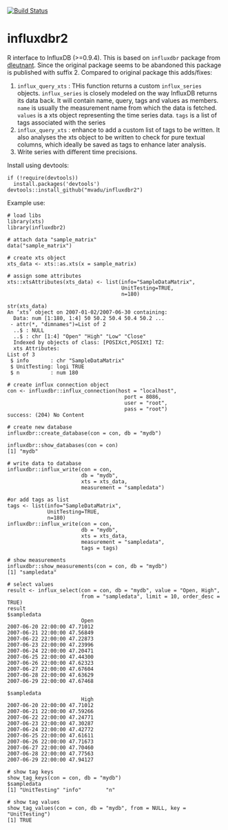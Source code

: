 [![Build Status](https://travis-ci.org/mvadu/influxdbr2.svg?branch=master)](https://travis-ci.org/mvadu/influxdbr2)
# influxdbr2
R interface to InfluxDB (>=0.9.4). This is based on `influxdbr` package from [dleutnant](https://github.com/dleutnant/influxdbr). Since the original package seems to be abandoned this package is published with suffix 2.
Compared to original package this adds/fixes:

1. `influx_query_xts` : THis function returns a custom `influx_series` objects. `influx_series` is closely modeled on the way InfluxDB returns its data back. 
It will contain name, query, tags and values as members. `name` is usually the measurement name from which the data is fetched. `values` is a xts object representing the time series data. `tags` is a list of tags associated with the series
2. `influx_query_xts` : enhance to add a custom list of tags to be written. It also analyses the xts object to be written to check for pure textual columns, which ideally be saved as tags to enhance later analysis.
3. Write series with different time precisions. 

Install using devtools:
```
if (!require(devtools))
  install.packages('devtools')
devtools::install_github("mvadu/influxdbr2")
```

Example use:

```
# load libs
library(xts)
library(influxdbr2)
```

```
# attach data "sample_matrix"
data("sample_matrix")

# create xts object
xts_data <- xts::as.xts(x = sample_matrix)

# assign some attributes
xts::xtsAttributes(xts_data) <- list(info="SampleDataMatrix",
                                     UnitTesting=TRUE, 
                                     n=180)

str(xts_data)
An ‘xts’ object on 2007-01-02/2007-06-30 containing:
  Data: num [1:180, 1:4] 50 50.2 50.4 50.4 50.2 ...
 - attr(*, "dimnames")=List of 2
  ..$ : NULL
  ..$ : chr [1:4] "Open" "High" "Low" "Close"
  Indexed by objects of class: [POSIXct,POSIXt] TZ: 
  xts Attributes:  
List of 3
 $ info       : chr "SampleDataMatrix"
 $ UnitTesting: logi TRUE
 $ n          : num 180
```

```
# create influx connection object
con <- influxdbr::influx_connection(host = "localhost",
                                      port = 8086,
                                      user = "root",
                                      pass = "root")
success: (204) No Content

# create new database
influxdbr::create_database(con = con, db = "mydb")

influxdbr::show_databases(con = con)
[1] "mydb" 

# write data to database
influxdbr::influx_write(con = con, 
                        db = "mydb",
                        xts = xts_data, 
                        measurement = "sampledata")
						
#or add tags as list
tags <- list(info="SampleDataMatrix",
			 UnitTesting=TRUE, 
			 n=180)									 
influxdbr::influx_write(con = con, 
                        db = "mydb",
                        xts = xts_data, 
                        measurement = "sampledata",
						tags = tags)

# show measurements
influxdbr::show_measurements(con = con, db = "mydb")
[1] "sampledata"

# select values
result <- influx_select(con = con, db = "mydb", value = "Open, High", 
                        from = "sampledata", limit = 10, order_desc = TRUE)
result
$sampledata
                        Open
2007-06-20 22:00:00 47.71012
2007-06-21 22:00:00 47.56849
2007-06-22 22:00:00 47.22873
2007-06-23 22:00:00 47.23996
2007-06-24 22:00:00 47.20471
2007-06-25 22:00:00 47.44300
2007-06-26 22:00:00 47.62323
2007-06-27 22:00:00 47.67604
2007-06-28 22:00:00 47.63629
2007-06-29 22:00:00 47.67468

$sampledata
                        High
2007-06-20 22:00:00 47.71012
2007-06-21 22:00:00 47.59266
2007-06-22 22:00:00 47.24771
2007-06-23 22:00:00 47.30287
2007-06-24 22:00:00 47.42772
2007-06-25 22:00:00 47.61611
2007-06-26 22:00:00 47.71673
2007-06-27 22:00:00 47.70460
2007-06-28 22:00:00 47.77563
2007-06-29 22:00:00 47.94127

# show tag keys
show_tag_keys(con = con, db = "mydb")
$sampledata
[1] "UnitTesting" "info"        "n" 

# show tag values
show_tag_values(con = con, db = "mydb", from = NULL, key = "UnitTesting")
[1] TRUE
